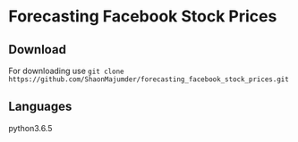 # Forecasting Facebook Stock Prices
## Download 
For downloading use `git clone https://github.com/ShaonMajumder/forecasting_facebook_stock_prices.git`
## Languages
python3.6.5